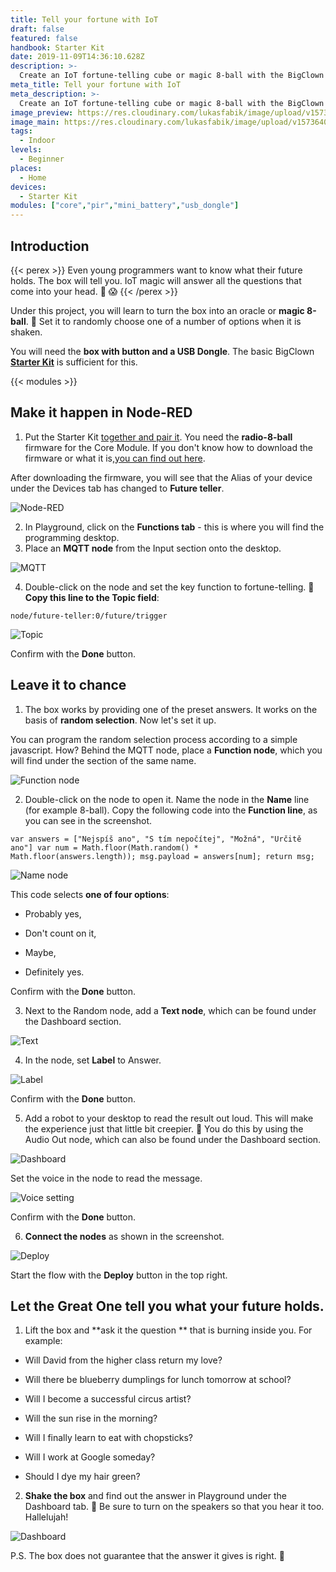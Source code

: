 ```yaml
---
title: Tell your fortune with IoT
draft: false
featured: false
handbook: Starter Kit
date: 2019-11-09T14:36:10.628Z
description: >-
  Create an IoT fortune-telling cube or magic 8-ball with the BigClown Starter Kit. When you shake it, it gives you an answer to everything you want to know.
meta_title: Tell your fortune with IoT
meta_description: >-
  Create an IoT fortune-telling cube or magic 8-ball with the BigClown Starter Kit. When you shake it, it gives you an answer to everything you want to know.
image_preview: https://res.cloudinary.com/lukasfabik/image/upload/v1573640047/projects/project_placeholder.jpg
image_main: https://res.cloudinary.com/lukasfabik/image/upload/v1573640047/projects/project_placeholder.jpg
tags:
  - Indoor
levels:
  - Beginner
places:
  - Home
devices:
  - Starter Kit
modules: ["core","pir","mini_battery","usb_dongle"]
---
```

## Introduction

{{< perex >}} Even young programmers want to know what their future holds. The box will tell you. IoT magic will answer all the questions that come into your head. 🔮 😱 {{< /perex >}}

Under this project, you will learn to turn the box into an oracle or **magic 8-ball**. ️🎱 Set it to randomly choose one of a number of options when it is shaken.

You will need the **box with button and a USB Dongle**. The basic BigClown [**Starter Kit**](https://shop.bigclown.com/starter-kit/) is sufficient for this.

{{< modules >}}

## Make it happen in Node-RED

1. Put the Starter Kit [together and pair it](https://www.bigclown.com/cs/handbook/). You need the **radio-8-ball** firmware for the Core Module. If you don't know how to download the firmware or what it is,[you can find out here](https://www.bigclown.com/cs/academy/jak-nahrat-firmware/).

After downloading the firmware, you will see that the Alias of your device under the Devices tab has changed to **Future teller**.

![Node-RED](https://res.cloudinary.com/lukasfabik/image/upload/v1573310716/projects/vestici-koule/image9.png)

2. In Playground, click on the **Functions tab** \- this is where you will find the programming desktop.
3. Place an **MQTT node** from the Input section onto the desktop.

![MQTT](https://res.cloudinary.com/lukasfabik/image/upload/v1573310714/projects/vestici-koule/image3.png)

4. Double-click on the node and set the key function to fortune-telling. 🔮 **Copy this line to the Topic field**:


``` node/future-teller:0/future/trigger ```

![Topic](https://res.cloudinary.com/lukasfabik/image/upload/v1573310714/projects/vestici-koule/image4.png)

Confirm with the **Done** button.

## Leave it to chance

1. The box works by providing one of the preset answers. It works on the basis of **random selection**. Now let's set it up.

You can program the random selection process according to a simple javascript. How? Behind the MQTT node, place a **Function node**, which you will find under the section of the same name.

![Function node](https://res.cloudinary.com/lukasfabik/image/upload/v1573310716/projects/vestici-koule/image11.png)

2. Double-click on the node to open it. Name the node in the **Name** line (for example 8-ball). Copy the following code into the **Function line**, as you can see in the screenshot.


``` var answers = ["Nejspíš ano", "S tím nepočítej", "Možná", "Určitě ano"] var num = Math.floor(Math.random() * Math.floor(answers.length)); msg.payload = answers[num]; return msg; ```

![Name node](https://res.cloudinary.com/lukasfabik/image/upload/v1573310715/projects/vestici-koule/image5.png)

This code selects **one of four options**:

- Probably yes,

- Don't count on it,

- Maybe,

- Definitely yes.

Confirm with the **Done** button.

3. Next to the Random node, add a **Text node**, which can be found under the Dashboard section.

![Text](https://res.cloudinary.com/lukasfabik/image/upload/v1573310715/projects/vestici-koule/image2.png)

4. In the node, set **Label** to Answer.

![Label](https://res.cloudinary.com/lukasfabik/image/upload/v1573310715/projects/vestici-koule/image6.png)

Confirm with the **Done** button.

5. Add a robot to your desktop to read the result out loud. This will make the experience just that little bit creepier. 🤖 You do this by using the Audio Out node, which can also be found under the Dashboard section.

![Dashboard](https://res.cloudinary.com/lukasfabik/image/upload/v1573310715/projects/vestici-koule/image1.png)

Set the voice in the node to read the message.

![Voice setting](https://res.cloudinary.com/lukasfabik/image/upload/v1573310716/projects/vestici-koule/image10.png)

Confirm with the **Done** button.

6. **Connect the nodes** as shown in the screenshot.

![Deploy](https://res.cloudinary.com/lukasfabik/image/upload/v1573310715/projects/vestici-koule/image8.png)

Start the flow with the **Deploy** button in the top right.

## Let the Great One tell you what your future holds.

1. Lift the box and **ask it the question ** that is burning inside you. For example:

- Will David from the higher class return my love?

- Will there be blueberry dumplings for lunch tomorrow at school?

- Will I become a successful circus artist?

- Will the sun rise in the morning?

- Will I finally learn to eat with chopsticks?

- Will I work at Google someday?

- Should I dye my hair green?

2. **Shake the box** and find out the answer in Playground under the Dashboard tab. ️🎱 Be sure to turn on the speakers so that you hear it too. Hallelujah!

![Dashboard](https://res.cloudinary.com/lukasfabik/image/upload/v1573310715/projects/vestici-koule/image7.png)

P.S. The box does not guarantee that the answer it gives is right. 🤡
